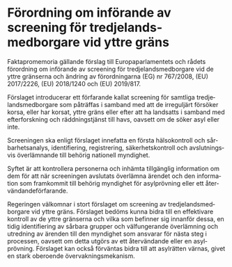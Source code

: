 # Förordning om införande av screening för tredje­lands­medborgare vid yttre gräns

Faktapromemoria gällande förslag till Europa­parla­mentets och rådets förord­ning om införande av screening för tredje­lands­med­borgare vid de yttre gränserna och ändring av förord­ningarna (EG) nr 767/2008, (EU) 2017/2226, (EU) 2018/1240 och (EU) 2019/817.

Förslaget introdu­cerar ett för­farande kallat screening för samt­liga tredje­lands­med­borgare som påträf­fas i sam­band med att de irregul­järt för­söker korsa, eller har korsat, yttre gräns eller efter att ha land­satts i sam­band med efter­forsk­ning och rädd­nings­tjänst till havs, oavsett om de söker asyl eller inte.

Screeningen ska enligt för­slaget inne­fatta en första hälso­kontroll och sår­bar­hets­analys, identifi­ering, regist­rering, säker­hets­kontroll och avslut­nings­vis över­läm­nande till behörig nationell myndighet.

Syftet är att kontrol­lera perso­nerna och inhämta till­gänglig infor­mation om dem för att när screeningen avslu­tats över­lämna ären­det och den informa­tion som fram­kommit till behörig myndig­het för asyl­prövning eller ett åter­vändande­förfarande.

Regeringen väl­komnar i stort förslaget om screening av tredje­lands­med­borgare vid yttre gräns. Förslaget bedöms kunna bidra till en effekti­vare kontroll av de yttre grän­serna och vilka som befinner sig innan­för dessa, en tidig identifi­ering av sårbara grupper och väl­funge­rande över­lämning och utredning av ärenden till den myndig­het som ansvarar för nästa steg i processen, oavsett om detta utgörs av ett åter­vändande eller en asyl­prövning. Förslaget kan också för­väntas bidra till att asyl­rätten värnas, givet en stark oberoende över­vaknings­mekanism.
